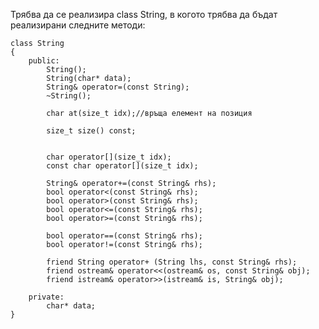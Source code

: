 Трябва да се реализира class String, в когото трябва да бъдат реализирани следните методи:

	class String
	{
		public:
			String();
			String(char* data);
			String& operator=(const String);
			~String();
	 
			char at(size_t idx);//връща елемент на позиция

			size_t size() const;


	 		char operator[](size_t idx);
	 		const char operator[](size_t idx);

			String& operator+=(const String& rhs);
			bool operator<(const String& rhs);
			bool operator>(const String& rhs);
			bool operator<=(const String& rhs);
			bool operator>=(const String& rhs);

			bool operator==(const String& rhs);
			bool operator!=(const String& rhs);

			friend String operator+ (String lhs, const String& rhs);
			friend ostream& operator<<(ostream& os, const String& obj);
			friend istream& operator>>(istream& is, String& obj);

		private:
			char* data;
	}